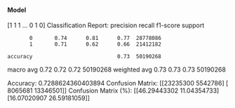 #### Model
[1 1 1 ... 0 1 0]
Classification Report:
              precision    recall  f1-score   support

           0       0.74      0.81      0.77  28778086
           1       0.71      0.62      0.66  21412182

    accuracy                           0.73  50190268
   macro avg       0.72      0.72      0.72  50190268
weighted avg       0.73      0.73      0.73  50190268

Accuracy: 0.7288624360403894
Confusion Matrix:
[[23235300  5542786]
 [ 8065681 13346501]]
Confusion Matrix (%):
[[46.29443302 11.04354733]
 [16.07020907 26.59181059]]
